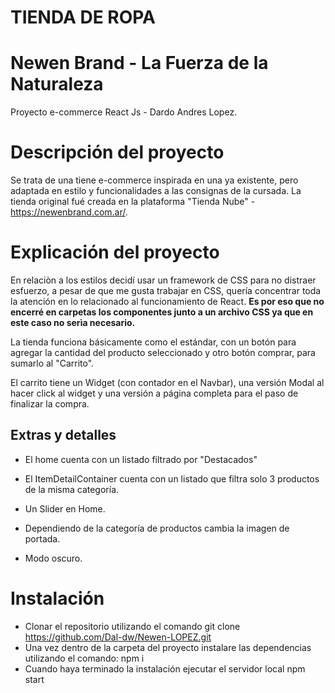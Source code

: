 # TIENDA DE ROPA

# Newen Brand - La Fuerza de la Naturaleza

Proyecto e-commerce React Js - Dardo Andres Lopez.

# Descripción del proyecto

Se trata de una tiene e-commerce inspirada en una ya existente, pero adaptada en estilo y funcionalidades a las consignas de la cursada.
La tienda original fué creada en la plataforma "Tienda Nube" - https://newenbrand.com.ar/.

# Explicación del proyecto

En relaciòn a los estilos decidí usar un framework de CSS para no distraer esfuerzo, a pesar de que me gusta trabajar en CSS, quería concentrar toda la atención en lo relacionado al funcionamiento de React. **Es por eso que no encerré en carpetas los componentes junto a un archivo CSS ya que en este caso no serìa necesario.**

La tienda funciona básicamente como el estándar, con un botón para agregar la cantidad del producto seleccionado y otro botón comprar, para sumarlo al "Carrito".

El carrito tiene un Widget (con contador en el Navbar), una versión Modal al hacer click al widget y una versión a página completa para el paso de finalizar la compra.

## Extras y detalles

- El home cuenta con un listado filtrado por "Destacados"

- El ItemDetailContainer cuenta con un listado que filtra solo 3 productos de la misma categoría.

- Un Slider en Home.

- Dependiendo de la categoría de productos cambia la imagen de portada.

- Modo oscuro.

# Instalación

- Clonar el repositorio utilizando el comando
  git clone https://github.com/Dal-dw/Newen-LOPEZ.git
- Una vez dentro de la carpeta del proyecto instalare las dependencias utilizando el comando:
  npm i
- Cuando haya terminado la instalación ejecutar el servidor local
  npm start
